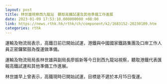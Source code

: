 ```yaml
---
layout: post
title: 林世雄視察西九龍站　聽取高鐵試運及其他準備工作進展
date: 2023-01-09 17:53:10.000000000 +08:00
link: https://news.rthk.hk/rthk/ch/component/k2/1683152-20230109.htm
categories: rthk
---
```


運輸及物流局表示，高鐵日前已開始試運，港鐵與中國國家鐵路集團及口岸工作人員正密鑼緊鼓為復運做準備。

運輸及物流局局長林世雄與副局長廖振新等今日到西九龍站視察，聽取港鐵代表匯報高鐵試運和其他準備工作進展。

林世雄早上曾表示，高鐵現時已開始試運，目標是不遲於本月15日復運。
